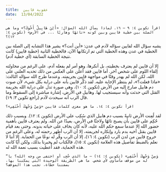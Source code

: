 ```yaml
---
title:  عقوبة قايين
date:  13/04/2022
---
```


`اقرأ تكوين ٤: ٩ – ١٦. لماذا يسأل الله السؤال: «أَيْنَ هَابِيلُ أَخُوكَ؟» وما هي الصلة بين خطية قايين وبين كونه «تائهًا وهاربًا ... في الأرض» (تكوين ٤: ١٢)؟`

يشبه سؤال الله لقايين سؤاله لآدم في عدن: «أين أنت؟» يشير هذا التشابه إلى الصلة بين الخطية في عدن وهذه الخطية التي تم ارتكابها الآن، فالخطية الثانية (خطية قايين) كانت نتيجة الخطية السابقة (أي خطية آدم).

إلا أن قايين لم يعترف بخطيته، بل أنكرها، وهو أمر لم يفعله آدم، على الرغم من محاولته إلقاء اللوم على شخص آخر. أما قايين فقد أعلن على العكس من ذلك تحديه العلني على الله، لكن الله لم يهدر وقتًا في مواجهة قايين بجريمته. وعندما طرح الله سؤاله الثالث: «ماذا فعلت؟»، لم ينتظر الإجابة عليه. لقد ذكَّر قايين بأنه على دراية بكل شيء، لأن صوت دم هابيل صارخ إليه من الأرض (تكوين ٤: ١٠)، وهي صورة تدل على دراية الله بجريمة القتل التي حدثت وأنه سيستجيب لها. وهابيل في الأرض، إشارة مباشرة إلى السقوط وما قال الرب أنه سيحدث لآدم (راجع تكوين ٣: ١٩).

`اقرأ تكوين ٤: ١٤. ما هو مغزى كلمات قايين «وَمِنْ وَجْهِكَ أَخْتَفِي»؟`

لقد لُعِنت الأرض ثانيةً بسبب دم هابيل الذي سُكِب على الأرض (تكوين ٤: ١٢). وبسبب ذلك حُكِم على قايين بأن يصبح تائهًا ولاجئًا في الأرض، بعيدًا عن الله. ولم يعترف قايين بأهمية حضور الله إلا عندما سمع حكم الله عليه، لأنه كان يخاف على حياته بدونه. وحتى بعد قيام قايين بقتل أخيه بدم بارد وإنكاره لجريمته، إلا أن الرب أظهر رحمته له، وعلى الرغم من خروج قايين من لدن الرب (تكوين ٤: ١٦)، إلا أن الرب وفَّر له نوعًا من الحماية. إلا أننا لا نعلم بالضبط تفاصيل هذه العلامة (تكوين ٤: ١٥)، فالكتاب لم يخبرنا بذلك، ولكن أيًا كانت هذه الحماية، فقد أُعطيت بسبب نعمة الله له.

`“وَمِنْ وَجْهِكَ أَخْتَفِي» (تكوين ٤: ١٤) – ما الذي حُجِب أو اختفى من وجه الله؟ يا له من موقف مأساوي لأي شخص. ما هي الطريقة الوحيدة التي يمكننا بها، بصفتنا خطاة، تجنب هذا الموقف؟`
